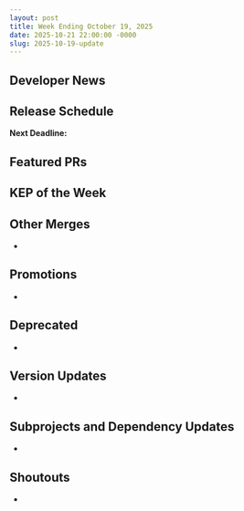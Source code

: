 ```yaml
---
layout: post
title: Week Ending October 19, 2025
date: 2025-10-21 22:00:00 -0000
slug: 2025-10-19-update
---
```


## Developer News


## Release Schedule

**Next Deadline:**


## Featured PRs


## KEP of the Week


## Other Merges

*

## Promotions

*

## Deprecated

*

## Version Updates

*

## Subprojects and Dependency Updates

*

## Shoutouts

*
